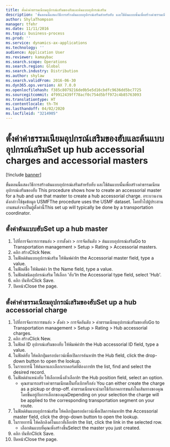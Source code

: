 ```yaml
---
title: ตั้งค่าค่าธรรมเนียมอุปกรณ์เสริมของฮับและต้นแบบอุปกรณ์เสริม
description: 'ขั้นตอนนี้แสดงวิธีการสร้างต้นแบบอุปกรณ์เสริมสำหรับฮับ และใช้ต้นแบบนั้นเพื่อสร้างค่าธรรมเนียมอุปกรณ์เสริมของฮับ '
author: ShylaThompson
manager: tfehr
ms.date: 11/11/2016
ms.topic: business-process
ms.prod: ''
ms.service: dynamics-ax-applications
ms.technology: ''
audience: Application User
ms.reviewer: kamaybac
ms.search.scope: Operations
ms.search.region: Global
ms.search.industry: Distribution
ms.author: shylaw
ms.search.validFrom: 2016-06-30
ms.dyn365.ops.version: AX 7.0.0
ms.openlocfilehash: f385c8079216de0b5e5d16cbdfc9636dd5bc7725
ms.sourcegitcommit: 4f9912439ff78acf0c754d5bff972c4b85763093
ms.translationtype: HT
ms.contentlocale: th-TH
ms.lasthandoff: 04/02/2020
ms.locfileid: "3214905"
---
```

# <a name="set-up-hub-accessorial-charges-and-accessorial-masters"></a><span data-ttu-id="dbbac-103">ตั้งค่าค่าธรรมเนียมอุปกรณ์เสริมของฮับและต้นแบบอุปกรณ์เสริม</span><span class="sxs-lookup"><span data-stu-id="dbbac-103">Set up hub accessorial charges and accessorial masters</span></span>

[!include [banner](../../includes/banner.md)]

<span data-ttu-id="dbbac-104">ขั้นตอนนี้แสดงวิธีการสร้างต้นแบบอุปกรณ์เสริมสำหรับฮับ และใช้ต้นแบบนั้นเพื่อสร้างค่าธรรมเนียมอุปกรณ์เสริมของฮับ </span><span class="sxs-lookup"><span data-stu-id="dbbac-104">This procedure shows how to create an accessorial master for a hub and use that master to create a hub accessorial charge.</span></span> <span data-ttu-id="dbbac-105">กระบวนงานดังกล่าวใช้ชุดข้อมูล USMF</span><span class="sxs-lookup"><span data-stu-id="dbbac-105">The procedure uses the USMF dataset.</span></span> <span data-ttu-id="dbbac-106">โดยทั่วไปผู้ประสานงานขนส่งจะเป็นผู้ตั้งค่านี้</span><span class="sxs-lookup"><span data-stu-id="dbbac-106">This set up will typically be done by a transportation coordinator.</span></span>


## <a name="set-up-a-hub-master"></a><span data-ttu-id="dbbac-107">ตั้งค่าต้นแบบฮับ</span><span class="sxs-lookup"><span data-stu-id="dbbac-107">Set up a hub master</span></span>
1. <span data-ttu-id="dbbac-108">ไปที่การจัดการการขนส่ง > การตั้งค่า > การจัดอันดับ > ต้นแบบอุปกรณ์เสริม</span><span class="sxs-lookup"><span data-stu-id="dbbac-108">Go to Transportation management > Setup > Rating > Accessorial masters.</span></span>
2. <span data-ttu-id="dbbac-109">คลิก สร้าง</span><span class="sxs-lookup"><span data-stu-id="dbbac-109">Click New.</span></span>
3. <span data-ttu-id="dbbac-110">ในฟิลด์ต้นแบบอุปกรณ์เสริม ให้พิมพ์ค่า</span><span class="sxs-lookup"><span data-stu-id="dbbac-110">In the Accessorial master field, type a value.</span></span>
4. <span data-ttu-id="dbbac-111">ในฟิลด์ชื่อ ให้พิมพ์ค่า </span><span class="sxs-lookup"><span data-stu-id="dbbac-111">In the Name field, type a value.</span></span>
5. <span data-ttu-id="dbbac-112">ในฟิลด์ชนิดอุปกรณ์เสริม ให้เลือก 'ฮับ'</span><span class="sxs-lookup"><span data-stu-id="dbbac-112">In the Accessorial type field, select 'Hub'.</span></span>
6. <span data-ttu-id="dbbac-113">คลิก บันทึก</span><span class="sxs-lookup"><span data-stu-id="dbbac-113">Click Save.</span></span>
7. <span data-ttu-id="dbbac-114">ปิดหน้า</span><span class="sxs-lookup"><span data-stu-id="dbbac-114">Close the page.</span></span>

## <a name="set-up-a-hub-accessorial-charge"></a><span data-ttu-id="dbbac-115">ตั้งค่าค่าธรรมเนียมอุปกรณ์เสริมของฮับ</span><span class="sxs-lookup"><span data-stu-id="dbbac-115">Set up a hub accessorial charge</span></span>
1. <span data-ttu-id="dbbac-116">ไปที่การจัดการการขนส่ง > ตั้งค่า > การจัดอันดับ > ค่าธรรมเนียมอุปกรณ์เสริมของฮับ</span><span class="sxs-lookup"><span data-stu-id="dbbac-116">Go to Transportation management > Setup > Rating > Hub accessorial charges.</span></span>
2. <span data-ttu-id="dbbac-117">คลิก สร้าง</span><span class="sxs-lookup"><span data-stu-id="dbbac-117">Click New.</span></span>
3. <span data-ttu-id="dbbac-118">ในฟิลด์ ID อุปกรณ์เสริมของฮับ ให้พิมพ์ค่า</span><span class="sxs-lookup"><span data-stu-id="dbbac-118">In the Hub accessorial ID field, type a value.</span></span>
4. <span data-ttu-id="dbbac-119">ในฟิลด์ฮับ ให้คลิกปุ่มดรอปดาวน์เพื่อเปิดการค้นหา</span><span class="sxs-lookup"><span data-stu-id="dbbac-119">In the Hub field, click the drop-down button to open the lookup.</span></span>
5. <span data-ttu-id="dbbac-120">ในรายการนี้ ให้ค้นหาและเลือกเรกคอร์ดที่ต้องการ</span><span class="sxs-lookup"><span data-stu-id="dbbac-120">In the list, find and select the desired record.</span></span>
6. <span data-ttu-id="dbbac-121">ในฟิลด์ตำแหน่งฮับ ให้เลือกหนึ่งตัวเลือก</span><span class="sxs-lookup"><span data-stu-id="dbbac-121">In the Hub position field, select an option.</span></span>
    * <span data-ttu-id="dbbac-122">คุณสามารถสร้างค่าธรรมเนียมเป็นทั้งเบิกหรือส่ง </span><span class="sxs-lookup"><span data-stu-id="dbbac-122">You can either create the charge as a pickup or drop-off.</span></span> <span data-ttu-id="dbbac-123">ค่าธรรมเนียมจะนำมาใช้กับภาคการขนส่งในเส้นทางของคุณโดยขึ้นอยู่กับการเลือกของคุณ</span><span class="sxs-lookup"><span data-stu-id="dbbac-123">Depending on your selection the charge will be applied to the corresponding transportation segment on your route.</span></span>  
7. <span data-ttu-id="dbbac-124">ในฟิลด์ต้นแบบอุปกรณ์เสริม ให้คลิกปุ่มดรอปดาวน์เพื่อเปิดการค้นหา</span><span class="sxs-lookup"><span data-stu-id="dbbac-124">In the Accessorial master field, click the drop-down button to open the lookup.</span></span>
8. <span data-ttu-id="dbbac-125">ในรายการนี้ ให้คลิกลิงค์ในแถวที่เลือก</span><span class="sxs-lookup"><span data-stu-id="dbbac-125">In the list, click the link in the selected row.</span></span>
    * <span data-ttu-id="dbbac-126">เลือกต้นแบบที่คุณเพิ่งสร้างขึ้น</span><span class="sxs-lookup"><span data-stu-id="dbbac-126">Select the master you just created.</span></span>  
9. <span data-ttu-id="dbbac-127">คลิก บันทึก</span><span class="sxs-lookup"><span data-stu-id="dbbac-127">Click Save.</span></span>
10. <span data-ttu-id="dbbac-128">ปิดหน้า</span><span class="sxs-lookup"><span data-stu-id="dbbac-128">Close the page.</span></span>

